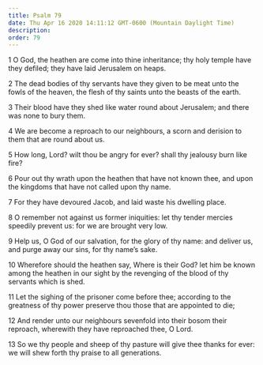 ```yaml
---
title: Psalm 79
date: Thu Apr 16 2020 14:11:12 GMT-0600 (Mountain Daylight Time)
description: 
order: 79
---
```


<p>
  1 O God, the heathen are come into thine inheritance; thy holy temple have
  they defiled; they have laid Jerusalem on heaps.
</p>
<p>
  2 The dead bodies of thy servants have they given to be meat unto the fowls of
  the heaven, the flesh of thy saints unto the beasts of the earth.
</p>
<p>
  3 Their blood have they shed like water round about Jerusalem; and there was
  none to bury them.
</p>
<p>
  4 We are become a reproach to our neighbours, a scorn and derision to them
  that are round about us.
</p>
<p>
  5 How long, Lord? wilt thou be angry for ever? shall thy jealousy burn like
  fire?
</p>
<p>
  6 Pour out thy wrath upon the heathen that have not known thee, and upon the
  kingdoms that have not called upon thy name.
</p>
<p>7 For they have devoured Jacob, and laid waste his dwelling place.</p>
<p>
  8 O remember not against us former iniquities: let thy tender mercies speedily
  prevent us: for we are brought very low.
</p>
<p>
  9 Help us, O God of our salvation, for the glory of thy name: and deliver us,
  and purge away our sins, for thy name&#x2019;s sake.
</p>
<p>
  10 Wherefore should the heathen say, Where is their God? let him be known
  among the heathen in our sight by the revenging of the blood of thy servants
  which is shed.
</p>
<p>
  11 Let the sighing of the prisoner come before thee; according to the
  greatness of thy power preserve thou those that are appointed to die;
</p>
<p>
  12 And render unto our neighbours sevenfold into their bosom their reproach,
  wherewith they have reproached thee, O Lord.
</p>
<p>
  13 So we thy people and sheep of thy pasture will give thee thanks for ever:
  we will shew forth thy praise to all generations.
</p>
